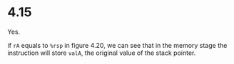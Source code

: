 # 4.15

Yes.

if `rA` equals to `%rsp` in figure 4.20, we can see that in the memory stage the instruction will store `valA`, the original value of the stack pointer.
